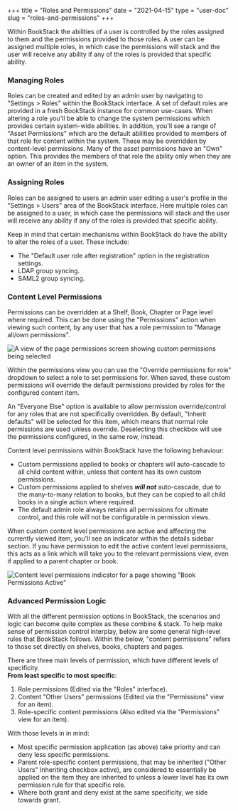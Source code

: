 +++
title = "Roles and Permissions"
date = "2021-04-15"
type = "user-doc"
slug = "roles-and-permissions"
+++

Within BookStack the abilities of a user is controlled by the roles assigned to them and the permissions provided to those roles. A user can be assigned multiple roles, in which case the permissions will stack and the user will receive any ability if any of the roles is provided that specific ability.

### Managing Roles

Roles can be created and edited by an admin user by navigating to "Settings > Roles" within the BookStack interface. A set of default roles are provided in a fresh BookStack instance for common use-cases.
When altering a role you'll be able to change the system permissions which provides certain system-wide abilities. 
In addition, you'll see a range of "Asset Permissions" which are the default abilities provided to members of that role for content within the system. These may be overridden by content-level permissions. Many of the asset permissions have an "Own" option. This provides the members of that role the ability only when they are an owner of an item in the system.

### Assigning Roles

Roles can be assigned to users an admin user editing a user's profile in the "Settings > Users" area of the BookStack interface. Here multiple roles can be assigned to a user, in which case the permissions will stack and the user will receive any ability if any of the roles is provided that specific ability.

Keep in mind that certain mechanisms within BookStack do have the ability to alter the roles of a user. These include:

- The "Default user role after registration" option in the registration settings.
- LDAP group syncing.
- SAML2 group syncing.

### Content Level Permissions

Permissions can be overridden at a Shelf, Book, Chapter or Page level where required.
This can be done using the "Permissions" action when viewing such content, by any user that has a role permission to "Manage all/own permissions".

![A view of the page permissions screen showing custom permissions being selected](/images/docs/user/book-permissions.png)

Within the permissions view you can use the "Override permissions for role" dropdown to select a role to set permissions for.
When saved, these custom permissions will override the default permissions provided by roles for the configured content item.

An "Everyone Else" option is available to allow permission override/control for any roles that are not specifically overridden. 
By default, "Inherit defaults" will be selected for this item, which means that normal role permissions are used unless override.
Deselecting this checkbox will use the permissions configured, in the same row, instead.

Content level permissions within BookStack have the following behaviour:

- Custom permissions applied to books or chapters will auto-cascade to all child content within, unless that content has its own custom permissions.
- Custom permissions applied to shelves _**will not**_ auto-cascade, due to the many-to-many relation to books, but they can be copied to all child books 
in a single action where required. 
- The default admin role always retains all permissions for ultimate control, and this role will not be configurable in permission views.

When custom content level permissions are active and affecting the currently viewed item, you'll see an indicator within the details sidebar section. If you have permission to edit the active content level permissions, this acts as a link which will take you to the relevant permissions view, even if applied to a parent chapter or book.

![Content level permissions indicator for a page showing "Book Permissions Active"](/images/docs/user/permissions-active-indicator.png)

### Advanced Permission Logic

With all the different permission options in BookStack, the scenarios and logic can become quite complex as these combine & stack.
To help make sense of permission control interplay, below are some general high-level rules that BookStack follows.
Within the below, "content permissions" refers to those set directly on shelves, books, chapters and pages.

There are three main levels of permission, which have different levels of specificity. <br>
**From least specific to most specific**:

1. Role permissions (Edited via the "Roles" interface).
2. Content "Other Users" permissions (Edited via the "Permissions" view for an item).
3. Role-specific content permissions (Also edited via the "Permissions" view for an item).

With those levels in in mind:

- Most specific permission application (as above) take priority and can deny less specific permissions.
- Parent role-specific content permissions, that may be inherited ("Other Users" Inheriting checkbox active), are considered to essentially be applied on the item they are inherited to unless a lower level has its own permission rule for that specific role.
- Where both grant and deny exist at the same specificity, we side towards grant.